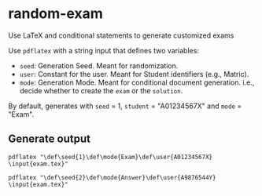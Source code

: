 # random-exam
Use LaTeX and conditional statements to generate customized exams

Use `pdflatex` with a string input that defines two variables:
* `seed`: Generation Seed.  Meant for randomization.
* `user`: Constant for the user.  Meant for Student identifiers (e.g., Matric).
* `mode`: Generation Mode.  Meant for conditional document generation.  i.e., decide whether to create the `exam` or the `solution`.

By default, generates with `seed` = 1, `student` = "A01234567X" and `mode` = "Exam".

## Generate output

`pdflatex "\def\seed{1}\def\mode{Exam}\def\user{A01234567X} \input{exam.tex}"`

`pdflatex "\def\seed{2}\def\mode{Answer}\def\user{A9876544Y} \input{exam.tex}"`
